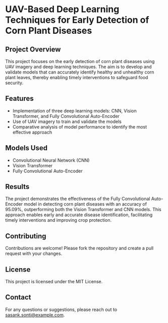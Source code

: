 # UAV-Based Deep Learning Techniques for Early Detection of Corn Plant Diseases

## Project Overview
This project focuses on the early detection of corn plant diseases using UAV imagery and deep learning techniques. The aim is to develop and validate models that can accurately identify healthy and unhealthy corn plant leaves, thereby enabling timely interventions to safeguard food security.

## Features
- Implementation of three deep learning models: CNN, Vision Transformer, and Fully Convolutional Auto-Encoder
- Use of UAV imagery to train and validate the models
- Comparative analysis of model performance to identify the most effective approach

## Models Used
- Convolutional Neural Network (CNN)
- Vision Transformer
- Fully Convolutional Auto-Encoder

## Results
The project demonstrates the effectiveness of the Fully Convolutional Auto-Encoder model in detecting corn plant diseases with an accuracy of 95.09%, outperforming both the Vision Transformer and CNN models. This approach enables early and accurate disease identification, facilitating timely interventions and improving crop protection.

## Contributing
Contributions are welcome! Please fork the repository and create a pull request with your changes.

## License
This project is licensed under the MIT License.

## Contact
For any questions or suggestions, please reach out to [sasank.sonti@example.com](mailto:sasank.sonti@gmail.com).
